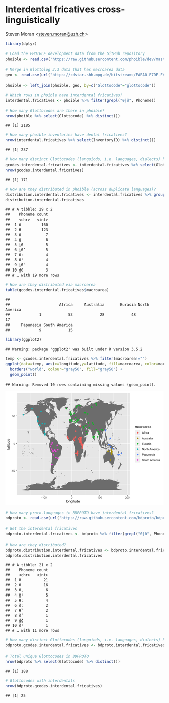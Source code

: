 Interdental fricatives cross-linguistically
================
Steven Moran &lt;<steven.moran@uzh.ch>&gt;

``` r
library(dplyr)
```

``` r
# Load the PHOIBLE development data from the GitHub repository
phoible <- read.csv('https://raw.githubusercontent.com/phoible/dev/master/data/phoible.csv', stringsAsFactors = F)

# Merge in Glottolog 3.3 data that has macroarea data
geo <- read.csv(url("https://cdstar.shh.mpg.de/bitstreams/EAEA0-E7DE-FA06-8817-0/languages_and_dialects_geo.csv"), stringsAsFactors = FALSE)

phoible <- left_join(phoible, geo, by=c("Glottocode"="glottocode"))
```

``` r
# Which rows in phoible have interdental fricatives?
interdental.fricatives <- phoible %>% filter(grepl("θ|ð", Phoneme))
```

``` r
# How many Glottocodes are there in phoible?
nrow(phoible %>% select(Glottocode) %>% distinct())
```

    ## [1] 2185

``` r
# How many phoible inventories have dental fricatives?
nrow(interdental.fricatives %>% select(InventoryID) %>% distinct())
```

    ## [1] 237

``` r
# How many distinct Glottocodes (languiods, i.e. languages, dialects) have dental fricatives?
gcodes.interdental.fricatives <- interdental.fricatives %>% select(Glottocode, macroarea, latitude, longitude) %>% distinct()
nrow(gcodes.interdental.fricatives)
```

    ## [1] 171

``` r
# How are they distributed in phoible (across duplicate languages)?
distribution.interdental.fricatives <- interdental.fricatives %>% group_by(Phoneme) %>% summarize(count=n()) %>% arrange(desc(count))
distribution.interdental.fricatives
```

    ## # A tibble: 29 x 2
    ##    Phoneme count
    ##    <chr>   <int>
    ##  1 ð         160
    ##  2 θ         123
    ##  3 ð̞           7
    ##  4 ð̪̺           6
    ##  5 t̪θ          5
    ##  6 t̪θʼ         5
    ##  7 ðː          4
    ##  8 ðʲ          4
    ##  9 t̪θʰ         4
    ## 10 d̪ð          3
    ## # … with 19 more rows

``` r
# How are they distributed via macroarea
table(gcodes.interdental.fricatives$macroarea)
```

    ## 
    ##                      Africa     Australia       Eurasia North America 
    ##             1            53            28            48            17 
    ##     Papunesia South America 
    ##             9            15

``` r
library(ggplot2)
```

    ## Warning: package 'ggplot2' was built under R version 3.5.2

``` r
temp <- gcodes.interdental.fricatives %>% filter(macroarea!="")
ggplot(data=temp, aes(x=longitude,y=latitude, fill=macroarea, color=macroarea)) + 
  borders("world", colour="gray50", fill="gray50") + 
  geom_point()
```

    ## Warning: Removed 10 rows containing missing values (geom_point).

![](dental-fricatives_files/figure-markdown_github/unnamed-chunk-9-1.png)

``` r
# How many proto-languages in BDPROTO have interdental fricatives?
bdproto <- read.csv(url("https://raw.githubusercontent.com/bdproto/bdproto/master/bdproto.csv"), stringsAsFactors = FALSE)

# Get the interdental fricatives
bdproto.interdental.fricatives <- bdproto %>% filter(grepl("θ|ð", Phoneme))

# How are they distributed?
bdproto.distribution.interdental.fricatives <- bdproto.interdental.fricatives %>% group_by(Phoneme) %>% summarize(count=n()) %>% arrange(desc(count))
bdproto.distribution.interdental.fricatives
```

    ## # A tibble: 21 x 2
    ##    Phoneme count
    ##    <chr>   <int>
    ##  1 ð          21
    ##  2 θ          16
    ##  3 θ̪           6
    ##  4 ð̪ʲ          5
    ##  5 θː          4
    ##  6 ðː          2
    ##  7 θˁ          2
    ##  8 ð’          1
    ##  9 d̪ð̪          1
    ## 10 ðʲ          1
    ## # … with 11 more rows

``` r
# How many distinct Glottocodes (languiods, i.e. languages, dialects) have dental fricatives?
bdproto.gcodes.interdental.fricatives <- bdproto.interdental.fricatives %>% select(Glottocode) %>% distinct()

# Total unique Glottocodes in BDPROTO
nrow(bdproto %>% select(Glottocode) %>% distinct())
```

    ## [1] 188

``` r
# Glottocodes with interdentals
nrow(bdproto.gcodes.interdental.fricatives)
```

    ## [1] 25
